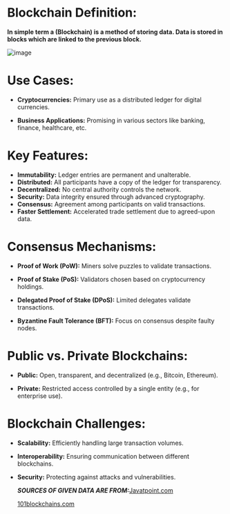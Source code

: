 

# Blockchain Definition:
**In simple term a (Blockchain) is a method of storing data. 
Data is stored in blocks which are linked to the previous block.**


![image](https://github.com/Rjesh2006/Block_chain/assets/143868643/80c4ba3c-d91b-4e4c-981c-4a50b7352bd8)





# Use Cases:
- **Cryptocurrencies:** Primary use as a distributed ledger for digital currencies.
  
- **Business Applications:** Promising in various sectors like banking, finance, healthcare, etc.


# Key Features:
- **Immutability:** Ledger entries are permanent and unalterable.
- **Distributed:** All participants have a copy of the ledger for transparency.
- **Decentralized:** No central authority controls the network.
- **Security:** Data integrity ensured through advanced cryptography.
- **Consensus:** Agreement among participants on valid transactions.
- **Faster Settlement:** Accelerated trade settlement due to agreed-upon data.

# Consensus Mechanisms:
- **Proof of Work (PoW):** Miners solve puzzles to validate transactions.
  
- **Proof of Stake (PoS):** Validators chosen based on cryptocurrency holdings.
  
- **Delegated Proof of Stake (DPoS):** Limited delegates validate transactions.
  
- **Byzantine Fault Tolerance (BFT):** Focus on consensus despite faulty nodes.


# Public vs. Private Blockchains:
- **Public:** Open, transparent, and decentralized (e.g., Bitcoin, Ethereum).
  
- **Private:** Restricted access controlled by a single entity (e.g., for enterprise use).

# Blockchain Challenges:
- **Scalability:** Efficiently handling large transaction volumes.
  
- **Interoperability:** Ensuring communication between different blockchains.
  
- **Security:** Protecting against attacks and vulnerabilities.

  ***SOURCES OF GIVEN DATA ARE FROM:***[Javatpoint.com](https://www.javatpoint.com/blockchain-tutorial)
  
  [101blockchains.com](https://101blockchains.com/blockchain-fundamentals-presentation/)
